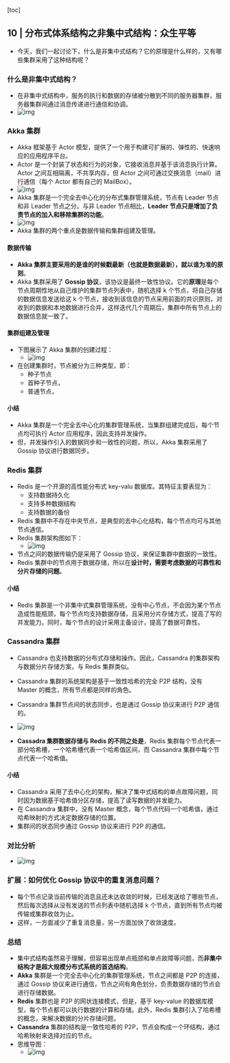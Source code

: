 [toc]

## 10 | 分布式体系结构之非集中式结构：众生平等

-   今天，我们一起讨论下，什么是非集中式结构？它的原理是什么样的，又有哪些集群采用了这种结构呢？

### 什么是非集中式结构？

-   在非集中式结构中，服务的执行和数据的存储被分散到不同的服务器集群，服务器集群间通过消息传递进行通信和协调。
-   ![img](imgs/f6c9e7033f09f240e21877b11170675e.png)

### Akka 集群

-   Akka 框架基于 Actor 模型，提供了一个用于构建可扩展的、弹性的、快速响应的应用程序平台。
-   Actor 是一个封装了状态和行为的对象，它接收消息并基于该消息执行计算。Actor 之间互相隔离，不共享内存，但 Actor 之间可通过交换消息（mail）进行通信（每个 Actor 都有自己的 MailBox）。
-   ![img](imgs/3d64427315a82ef08f4dd0fc88d9a311.png)
-   Akka 集群是一个完全去中心化的分布式集群管理系统，节点有 Leader 节点和非 Leader 节点之分。与非 Leader 节点相比，**Leader 节点只是增加了负责节点的加入和移除集群的功能**。
-   ![img](imgs/83cbb5e70a1d7dc628f4b0cf1ec658bf.png)
-   Akka 集群的两个重点是数据传输和集群组建及管理。

#### 数据传输

-   **Akka 集群主要采用的是谁的时候戳最新（也就是数据最新），就以谁为准的原则**。
-   Akka 集群采用了 **Gossip 协议**，该协议是最终一致性协议。它的**原理**是每个节点周期性地从自己维护的集群节点列表中，随机选择 k 个节点，将自己存储的数据信息发送给这 k 个节点，接收到该信息的节点采用前面的共识原则，对收到的数据和本地数据进行合并，这样迭代几个周期后，集群中所有节点上的数据信息就一致了。

#### 集群组建及管理

-   下图展示了 Akka 集群的创建过程：
    -   ![img](imgs/fed5d41f891df279f114ca4492c5e1c8.png)
-   在创建集群时，节点被分为三种类型，即：
    -   种子节点
    -   首种子节点，
    -   普通节点，

#### 小结

-   Akka 集群是一个完全去中心化的集群管理系统，当集群组建完成后，每个节点均可执行 Actor 应用程序，因此支持并发操作。
-   但，并发操作引入的数据同步和一致性的问题，所以，Akka 集群采用了 Gossip 协议进行数据同步。

### Redis 集群

-   Redis 是一个开源的高性能分布式 key-valu 数据库。其特征主要表现为：
    -   支持数据持久化
    -   支持多种数据结构
    -   支持数据的备份
-   Redis 集群中不存在中央节点，是典型的去中心化结构，每个节点均可与其他节点通信。
-   Redis 集群架构图如下：
    -   ![img](imgs/ddfc9c0ba59b44f975e720544f173371.png)
-   节点之间的数据传输仍是采用了 Gossip 协议，来保证集群中数据的一致性。
-   Redis 集群中的节点用于数据存储，所以在**设计时，需要考虑数据的可靠性和分片存储的问题**。

#### 小结

-   Redis 集群是一个非集中式集群管理系统，没有中心节点，不会因为某个节点造成性能瓶颈，每个节点均支持数据存储，且采用分片存储方式，提高了写的并发能力。同时，每个节点的设计采用主备设计，提高了数据可靠性。

### Cassandra 集群

-   Cassandra 也支持数据的分布式存储和操作。因此，Cassandra 的集群架构与数据分片存储方案，与 Redis 集群类似。
-   Cassandra 集群的系统架构是基于一致性哈希的完全 P2P 结构，没有 Master 的概念，所有节点都是同样的角色。
-   Cassandra 集群节点间的状态同步，也是通过 Gossip 协议来进行 P2P 通信的。
-   ![img](imgs/a6f5b593bb407d445213e2b2c102dfc4.png)

-   **Cassadra 集群数据存储与 Redis 的不同之处是**，Redis 集群每个节点代表一部分哈希槽，一个哈希槽代表一个哈希值区间，而 Cassandra 集群中每个节点代表一个哈希值。

#### 小结

-   Cassandra 采用了去中心化的架构，解决了集中式结构的单点故障问题，同时因为数据基于哈希值分区存储，提高了读写数据的并发能力。
-   在 Cassandra 集群中，没有 Master 概念，每个节点代码一个哈希值，通过哈希映射的方式决定数据存储的位置。
-   集群间的状态同步通过 Gossip 协议来进行 P2P 的通信。

### 对比分析

-   ![img](imgs/be7d5a5b7e435f34fc60b5bf9a54a988.jpg)

### 扩展：如何优化 Gossip 协议中的重复消息问题？

-   每个节点记录当前传输的消息且还未达收敛的时候，已经发送给了哪些节点，然后每次选择从没有发送的节点列表中随机选择 k 个节点，直到所有节点均被传输或集群收敛为止。
-   这样，一方面减少了重复消息量，另一方面加快了收敛速度。

### 总结

-   集中式结构虽然易于理解，但容易出现单点瓶颈和单点故障等问题，而**非集中结构才是超大规模分布式系统的首选结构**。
-   **Akka** 集群是一个完全去中心化的集群管理系统，节点之间都是 P2P 的连接，通过 Gossip 协议来进行通信，节点之间有角色划分，负责数据存储的节点会进行存储数据。
-   **Redis** 集群也是 P2P 的网状连接模式，但是，基于 key-value 的数据库模型，每个节点都可以执行数据的计算和存储。此外，Redis 集群引入了哈希槽的概念，来解决数据的分片存储问题。
-   **Cassandra** 集群的结构是一致性哈希的 P2P，节点会构成一个环结构，通过哈希映射来选择对应的节点。
-   思维导图：
    -   ![img](imgs/00b66db06581dd66e5f33f8100d78f67.png)

